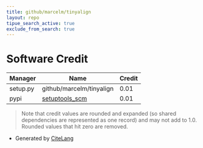 ```yaml
---
title: github/marcelm/tinyalign
layout: repo
tipue_search_active: true
exclude_from_search: true
---
```

# Software Credit

|Manager|Name|Credit|
|-------|----|------|
|setup.py|github/marcelm/tinyalign|0.01|
|pypi|[setuptools_scm](https://github.com/pypa/setuptools_scm/)|0.01|


> Note that credit values are rounded and expanded (so shared dependencies are represented as one record) and may not add to 1.0. Rounded values that hit zero are removed.


- Generated by [CiteLang](https://github.com/vsoch/citelang)
